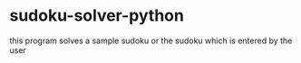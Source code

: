 # sudoku-solver-python
this program solves a sample sudoku or the sudoku which is entered by the user
